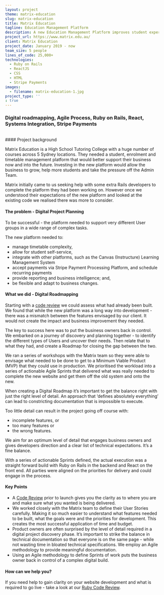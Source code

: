 ```yaml
---
layout: project
theme: matrix-education
slug: matrix-education
title: Matrix Education
tagline: Education Management Platform
description: A new Education Management Platform improves student experience, delivers business insights and supports a fast growing College.
project_url: https://www.matrix.edu.au/
client: Matrix Education
project_date: January 2019 - now
team_size: 5 people
lines_of_code: 25,000+
technologies:
  - Ruby on Rails
  - ReactJS
  - CSS
  - HTML
  - Stripe Payments
images:
  - filename: matrix-education-1.jpg
project_type: ''
: true
---
```


### Digital roadmapping, Agile Process, Ruby on Rails, React, Systems Integration, Stripe Payments

<br>
#### Project background

Matrix Education is a High School Tutoring College with a huge number of courses across 5 Sydney locations. They needed a student, enrolment and timetable management platform that would better support their business now and into the future. Investing in the new platform would allow the business to grow, help more students and take the pressure off the Admin Team.

Matrix initially came to us seeking help with some extra Rails developers to complete the platform they had been working on. However once we understood their expectations of the new platform and looked at the existing code we realised there was more to consider.

#### The problem - Digital Project Planning

To be successful - the platform needed to support very different User groups in a wide range of complex tasks.

The new platform needed to:

- manage timetable complexity,
- allow for student self-service,
- integrate with other platforms, such as the Canvas (Instructure) Learning Management System
- accept payments via Stripe Payment Processing Platform, and schedule recurring payments
- provide reporting and business intelligence; and,
- be flexible and adapt to business changes.

#### What we did - Digital Roadmapping

Starting with a [code review](/ruby-on-rails-code-review/) we could assess what had already been built. We found that while the new platform was a long way into development - there was a mismatch between the features envisaged by our client. It would not create the impact and business improvement they needed.

The key to success here was to put the business owners back in control. We embarked on a journey of discovery and planning together - to identify the different types of Users and uncover their needs. Then relate that to what they had, and create a Roadmap for closing the gap between the two.

We ran a series of workshops with the Matrix team so they were able to envisage what needed to be done to get to a Minimum Viable Product (MVP) that they could use in production. We prioritised the workload into a series of actionable Agile Sprints that delivered what was really needed to complete the new website and get them off the old system and onto the new.

When creating a Digital Roadmap it’s important to get the balance right with just the right level of detail. An approach that ‘defines absolutely everything’ can lead to constricting documentation that is impossible to execute.

Too little detail can result in the project going off course with:

- incomplete features, or
- too many features or
- the wrong features.

We aim for an optimum level of detail that engages business owners and gives developers direction and a clear list of technical expectations. It’s a fine balance.

With a series of actionable Sprints defined, the actual execution was a straight forward build with Ruby on Rails in the backend and React on the front end. All parties were aligned on the priorities for delivery and could engage in the process.

#### Key Points

- A [Code Review](/ruby-on-rails-code-review/) prior to launch gives you the clarity as to where you are and make sure what you wanted is being delivered.
- We worked closely with the Matrix team to define their User Stories carefully. Making it so much easier to understand what features needed to be built, what the goals were and the priorities for development. This creates the most successful application of time and budget.
- Product owners are often surprised by the level of detail required in a digital project discovery phase. It’s important to strike the balance in technical documentation so that everyone is on the same page - while not wasting time in bloated technical specifications. We employ an Agile methodology to provide meaningful documentation.
- Using an Agile methodology to define Sprints of work puts the business owner back in control of a complex digital build.

#### How can we help you?

If you need help to gain clarity on your website development and what is required to go live - take a look at our [Ruby Code Review](/ruby-on-rails-code-review/).
